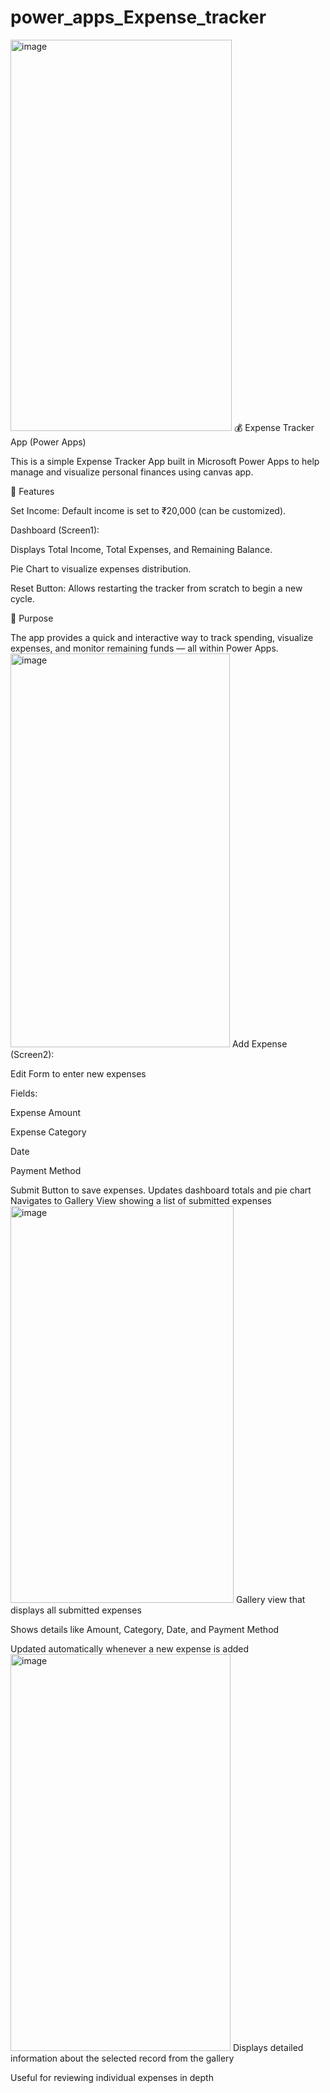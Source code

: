 # power_apps_Expense_tracker
<img width="354" height="626" alt="image" src="https://github.com/user-attachments/assets/eb531412-1104-4687-8c4d-e5671a09c4d3" />
💰 Expense Tracker App (Power Apps)

This is a simple Expense Tracker App built in Microsoft Power Apps to help manage and visualize personal finances using canvas app.

📌 Features

Set Income: Default income is set to ₹20,000 (can be customized).

Dashboard (Screen1):

Displays Total Income, Total Expenses, and Remaining Balance.

Pie Chart to visualize expenses distribution.

Reset Button: Allows restarting the tracker from scratch to begin a new cycle.

🎯 Purpose

The app provides a quick and interactive way to track spending, visualize expenses, and monitor remaining funds — all within Power Apps.
<img width="351" height="630" alt="image" src="https://github.com/user-attachments/assets/d26a229d-f7f1-4011-ae0b-f2c4916f13ab" />
Add Expense (Screen2):

Edit Form to enter new expenses

Fields:

Expense Amount

Expense Category

Date

Payment Method

Submit Button to save expenses.
Updates dashboard totals and pie chart
Navigates to Gallery View showing a list of submitted expenses
<img width="357" height="635" alt="image" src="https://github.com/user-attachments/assets/73bd849f-5168-487b-88ef-1d431cb23379" />
Gallery view that displays all submitted expenses

Shows details like Amount, Category, Date, and Payment Method

Updated automatically whenever a new expense is added
<img width="352" height="635" alt="image" src="https://github.com/user-attachments/assets/0a4d4c7d-5d91-4f13-b95f-16d669bbc3e2" />
Displays detailed information about the selected record from the gallery

Useful for reviewing individual expenses in depth
